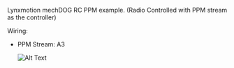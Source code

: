 Lynxmotion mechDOG RC PPM example. (Radio Controlled with PPM stream as the controller)

Wiring:<br>
- PPM Stream: A3
  
  ![Alt Text](https://wiki.lynxmotion.com/info/wiki/lynxmotion/download/servo-erector-set-robots-kits/ses-v2-robots/ses-v2-legged/ses-v2-mechdog/mechdog-quickstart/mechdog-setup/WebHome/SESV2-mechDOG-Setup-RC-Control-REV3.png)
